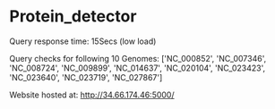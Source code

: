 # Protein_detector
Query response time: 15Secs (low load)

Query checks for following 10 Genomes: ['NC_000852', 'NC_007346', 'NC_008724', 'NC_009899', 'NC_014637', 'NC_020104', 'NC_023423', 'NC_023640', 'NC_023719', 'NC_027867']

Website hosted at: <a>http://34.66.174.46:5000/</a>



